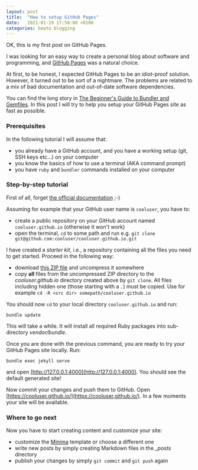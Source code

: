 ```yaml
---
layout: post
title:  "How to setup GitHub Pages"
date:   2021-01-19 17:50:00 +0100
categories: howto blogging
---
```

OK, this is my first post on GitHub Pages.

I was looking for an easy way to create a personal blog about software and programming, and [GitHub Pages](https://pages.github.com/) was a natural choice.

At first, to be honest, I expected GitHub Pages to be an idiot-proof solution. However, it turned out to be sort of a nightmare. The problems are related to a mix of bad documentation and out-of-date software dependencies.

You can find the long story in [The Beginner's Guide to Bundler and Gemfiles](https://www.moncefbelyamani.com/the-beginner-s-guide-to-bundler-and-gemfiles/). In this post I will try to help you setup your GitHub Pages site as fast as possible.

### Prerequisites
In the following tutorial I will assume that:
- you already have a GitHub account, and you have a working setup (git, SSH keys etc...) on your computer
- you know the basics of how to use a terminal (AKA command prompt)
- you have `ruby` and `bundler` commands installed on your computer

### Step-by-step tutorial
First of all, forget [the official documentation](https://docs.github.com/en/github/working-with-github-pages/creating-a-github-pages-site-with-jekyll) ;-)

Assuming for example that your GitHub user name is `cooluser`, you have to:
- create a public repository on your GitHub account named `cooluser.github.io` (otherwise it won't work)
- open the terminal, `cd` to some path and run e.g. `git clone git@github.com:cooluser/cooluser.github.io.git`

I have created a *starter kit*, i.e., a repository containing all the files you need to get started. Proceed in the following way:
- download [this ZIP file](https://github.com/guidoman/gh-pages-jekyll-starter/archive/main.zip) and uncompress it somewhere
- copy **all** files from the uncompressed ZIP directory to the *cooluser.github.io* directory created above by `git clone`. All files including hidden one (those starting with a `.`) must be copied. Use for example `cd -R <src dir> somepath/cooluser.github.io`

You should now `cd` to your local directory `cooluser.github.io` and run:
```
bundle update
```
This will take a while. It will install all required Ruby packages into sub-directory *vendor/bundle*.

Once you are done with the previous command, you are ready to try your GitHub Pages site locally. Run:
```
bundle exec jekyll serve
```
and open [http://127.0.0.1:4000](http://127.0.0.1:4000). You should see the default generated site!

Now commit your changes and push them to GitHub. Open [https://cooluser.github.io/](https://cooluser.github.io/). In a few moments your site will be available.

### Where to go next
Now you have to start creating content and customize your site:
- customize the [Minima](https://github.com/jekyll/minima) template or choose a different one
- write new posts by simply creating Markdown files in the *_posts* directory
- publish your changes by simply `git commit` and `git push` again